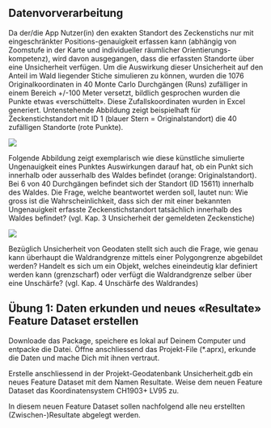 ## Datenvorverarbeitung

Da der/die App Nutzer(in) den exakten Standort des Zeckenstichs nur mit eingeschränkter Positions-genauigkeit erfassen kann (abhängig von Zoomstufe in der Karte und individueller räumlicher Orientierungs-kompetenz), wird davon ausgegangen, dass die erfassten Standorte über eine Unsicherheit verfügen. Um die Auswirkung dieser Unsicherheit auf den Anteil im Wald liegender Stiche simulieren zu können, wurden die 1076 Originalkoordinaten in 40 Monte Carlo Durchgängen (Runs) zufälliger in einem Bereich +/-100 Meter versetzt, bildlich gesprochen wurden die Punkte etwas «verschüttelt». Diese Zufallskoordinaten wurden in Excel generiert. Untenstehende Abbildung zeigt beispielhaft für Zeckenstichstandort mit ID 1 (blauer Stern = Originalstandort) die 40 zufälligen Standorte (rote Punkte).

![](img/zeckenstiche-sim.png)

Folgende Abbildung zeigt exemplarisch wie diese künstliche simulierte Ungenauigkeit eines Punktes Auswirkungen darauf hat, ob ein Punkt sich innerhalb oder ausserhalb des Waldes befindet (orange: Originalstandort). Bei 6 von 40 Durchgängen befindet sich der Standort (ID 15611) innerhalb des Waldes. Die Frage, welche beantwortet werden soll, lautet nun: Wie gross ist die Wahrscheinlichkeit, dass sich der mit einer bekannten Ungenauigkeit erfasste Zeckenstichstandort tatsächlich innerhalb des Waldes befindet? (vgl. Kap. 3 Unsicherheit der gemeldeten Zeckenstiche)

![](img/zeckenstiche-sim2.png)

Bezüglich Unsicherheit von Geodaten stellt sich auch die Frage, wie genau kann überhaupt die Waldrandgrenze mittels einer Polygongrenze abgebildet werden? Handelt es sich um ein Objekt, welches eineindeutig klar definiert werden kann (grenzscharf) oder verfügt die Waldrandgrenze selber über eine Unschärfe? (vgl. Kap. 4 Unschärfe des Waldrandes)


## Übung 1: Daten erkunden und neues «Resultate» Feature Dataset erstellen

Downloade das Package, speichere es lokal auf Deinem Computer und entpacke die Datei. Öffne anschliessend das Projekt-File (*.aprx), erkunde die Daten und mache Dich mit ihnen vertraut.

Erstelle anschliessend in der Projekt-Geodatenbank Unsicherheit.gdb ein neues Feature Dataset mit dem Namen Resultate. Weise dem neuen Feature Dataset das Koordinatensystem CH1903+ LV95 zu.

In diesem neuen Feature Dataset sollen nachfolgend alle neu erstellten (Zwischen-)Resultate abgelegt werden.
